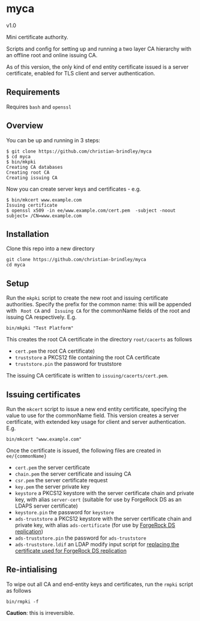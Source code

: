 # myca
v1.0

Mini certificate authority.

Scripts and config for setting up and running a two layer CA hierarchy with an offline root and online issuing CA.

As of this version, the only kind of end entity certificate issued is a server certificate, enabled for TLS client and server authentication.

## Requirements

Requires `bash` and `openssl`

## Overview

You can be up and running in 3 steps:

```
$ git clone https://github.com/christian-brindley/myca
$ cd myca
$ bin/mkpki
Creating CA databases
Creating root CA
Creating issuing CA
```
Now you can create server keys and certificates - e.g.

```
$ bin/mkcert www.example.com
Issuing certificate
$ openssl x509 -in ee/www.example.com/cert.pem  -subject -noout
subject= /CN=www.example.com
```

## Installation

Clone this repo into a new directory

```
git clone https://github.com/christian-brindley/myca
cd myca
```

## Setup

Run the `mkpki` script to create the new root and issuing certificate authorities. Specify the prefix for the common name: this will be appended with ` Root CA` and ` Issuing CA` for the commonName fields of the root and issuing CA respectively. E.g.

```
bin/mkpki "Test Platform"
```

This creates the root CA certificate in the directory `root/cacerts` as follows

- `cert.pem` the root CA certificate)
- `truststore` a PKCS12 file containing the root CA certificate
- `truststore.pin` the password for truststore

The issuing CA certificate is written to `issuing/cacerts/cert.pem`.

## Issuing certificates

Run the `mkcert` script to issue a new end entity certificate, specifying the value to use for the commonName field. This version creates a server certificate, with extended key usage for client and server authentication. E.g.

```
bin/mkcert "www.example.com"
```

Once the certificate is issued, the following files are created in `ee/{commonName}`

- `cert.pem` the server certificate
- `chain.pem` the server certificate and issuing CA
- `csr.pem` the server certificate request
- `key.pem` the server private key
- `keystore` a PKCS12 keystore with the server certificate chain and private key, with alias `server-cert` (suitable for use by ForgeRock DS as an LDAPS server certificate)
- `keystore.pin` the password for `keystore`
- `ads-truststore` a PKCS12 keystore with the server certificate chain and private key, with alias `ads-certificate` (for use by [ForgeRock DS replication](https://backstage.forgerock.com/knowledge/kb/article/a33131480))
- `ads-truststore.pin` the password for `ads-truststore`
- `ads-truststore.ldif` an LDAP modify input script for [replacing the certificate used for ForgeRock DS replication](https://backstage.forgerock.com/knowledge/kb/article/a20516091)

## Re-intialising

To wipe out all CA and end-entity keys and certificates, run the `rmpki` script as follows

```
bin/rmpki -f
```
**Caution**: this is irreversible. 

